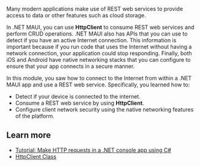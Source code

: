 Many modern applications make use of REST web services to provide access to data or other features such as cloud storage.

In .NET MAUI, you can use **HttpClient** to consume REST web services and perform CRUD operations. .NET MAUI also has APIs that you can use to detect if you have an active Internet connection. This information is important because if you run code that uses the Internet without having a network connection, your application could stop responding. Finally, both iOS and Android have native networking stacks that you can configure to ensure that your app connects in a secure manner.

In this module, you saw how to connect to the Internet from within a .NET MAUI app and use a REST web service. Specifically, you learned how to:

- Detect if your device is connected to the internet.
- Consume a REST web service by using **HttpClient**.
- Configure client network security using the native networking features of the platform.

## Learn more

- [Tutorial: Make HTTP requests in a .NET console app using C#](/dotnet/csharp/tutorials/console-webapiclient)
- [HttpClient Class](/dotnet/api/system.net.http.httpclient)
